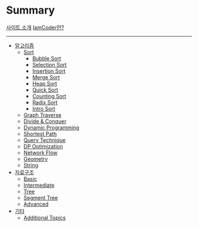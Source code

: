 # Summary
[사이트 소개](./introduction.md)
[IamCoder란?](./what-is-iamcoder.md)

---

- [알고리즘]()
    - [Sort](./algorithm/sort/sort.md)
      - [Bubble Sort](./algorithm/sort/bubblesort.md)
      - [Selection Sort](./algorithm/sort/selectionsort.md)
      - [Insertion Sort](./algorithm/sort/insertionsort.md)
      - [Merge Sort](./algorithm/sort/mergesort.md)
      - [Heap Sort](./algorithm/sort/heapsort.md)
      - [Quick Sort](./algorithm/sort/quicksort.md)
      - [Counting Sort](./algorithm/sort/countingsort.md)
      - [Radix Sort](./algorithm/sort/radixsort.md)
      - [Intro Sort](./algorithm/sort/introsort.md)
    - [Graph Traverse]()
    - [Divide & Conquer](./algorithm/divideandconquer/divideandconquer.md)
    - [Dynamic Programming]()
    - [Shortest Path]()
    - [Query Technique]()
    - [DP Optimization]()
    - [Network Flow]()
    - [Geometry]()
    - [String]()
- [자료구조]()
    - [Basic]()
    - [Intermediate]()
    - [Tree]()
    - [Segment Tree]()
    - [Advanced]()
- [기타]()
    - [Additional Topics]()

